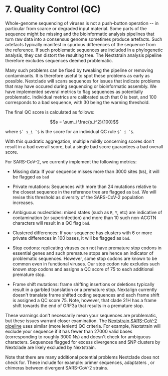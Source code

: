 # 7. Quality Control (QC)

Whole-genome sequencing of viruses is not a push-button operation -- in particular from scarce or degraded input material. Some parts of the sequence might be missing and the bioinformatic analysis pipelines that turn raw data into a consensus genome sometimes produce artefacts. Such artefacts typically manifest in spurious differences of the sequence from the reference. If such problematic sequences are included in a phylogenetic analysis, they can distort the resulting tree. The Nextstrain analysis pipeline therefore excludes sequences deemed problematic.

Many such problems can be fixed by tweaking the pipeline or removing contaminants. It is therefore useful to spot these problems as early as possible. Nextclade will scans sequences for issues that indicate problems that may have occured during sequencing or bioinformatic assembly. We have implemented several metrics to flag sequences as potentially problematic. Individual metrics are calibrated such that 0 is best, and 100 corresponds to a bad sequence, with 30 being the warning threshold. <!--- Is 100 a fixed max or can QC metrics go above 100? -->

The final QC score is calculated as follows:

```math
s = \sum_i \frac{s_i^2}{100}
```

where ``$` s_i `$`` is the score for an individual QC rule ``$` i `$``.

With this quadratic aggregation, multiple mildly concerning scores don't result in a bad overall score, but a single bad score guarantees a bad overall score.

For SARS-CoV-2, we currently implement the following metrics:

- Missing data: If your sequence misses more than 3000 sites (`N`s), it will be flagged as `bad` <!--- what happens if it's 2900 Ns? What's the function, linear from 0 to 100 from 0 to 3000 and capped thereafter? -->

- Private mutations: Sequences with more than 24 mutations relative to the closest sequence in the reference tree are flagged as `bad`. We will revise this threshold as diversity of the SARS-CoV-2 population increases.<!--- Same Q as above, is it linearly increasing till threshold and constant afterwards? -->

- Ambiguous nucleotides: mixed states (such as `R`, `Y`, etc) are indicative of contamination (or superinfection) and more than 10 such non-ACGTN characters will result in a QC flag `bad`.

- Clustered differences: If your sequence has clusters with 6 or more private differences in 100 bases, it will be flagged as `bad`.

- Stop codons: replicating viruses can not have premature stop codons in essential genes and such premature stops are hence an indicator of problematic sequences. However, some stop codons are known to be common even in functional viruses. Our stop codon rule excludes such known stop codons and assigns a QC score of 75 to each additional premature stop. <!--- How does this work with 2 stop codons? Score of 150? But I thought 100 is max. -->

- Frame shift mutations: frame shifting insertions or deletions typically result in a garbled translation or a premature stop. Nextalign currently doesn't translate frame shifted coding sequences and each frame shift is assigned a QC score 75. Note, however, that clade 21H has a frame shift towards the end of ORF3a that results in a premature stop.

These warnings don't necessarily mean your sequences are problematic, but these issues warrant closer examination. The [Nextstrain SARS-CoV-2 pipeline](https://github.com/nextstrain/ncov) uses similar (more lenient) QC criteria. For example, Nextstrain will exclude your sequence if it has fewer than 27000 valid bases (corresponding to roughly 3000 Ns) and <!--- should this be `but` instead of `and`? --> doesn't check for ambiguous characters. Sequences flagged for excess divergence and SNP clusters by Nextclade are likely excluded <!--- should this be `included` or `excluded`? --> by Nextstrain.

<!-- TODO: check factual correctness and spelling of the next sentence -->

Note that there are many additional potential problems Nextclade does not check for. These include for example: primer sequences, adaptaters <!--- adaptors? --> , or chimeras <!--- reocmbinations? --> between divergent SARS-CoV-2 strains.
